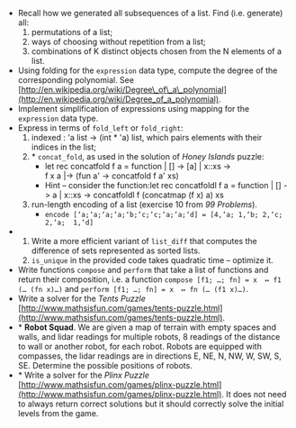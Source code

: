 * Recall how we generated all subsequences of a list. Find (i.e. generate) 
  all:
  1. permutations of a list;
  1. ways of choosing without repetition from a list;
  1. combinations of K distinct objects chosen from the N elements of a list.
* Using folding for the `expression` data type, compute the degree of the 
  corresponding polynomial. See 
  [http://en.wikipedia.org/wiki/Degree\_of\_a\_polynomial](http://en.wikipedia.org/wiki/Degree_of_a_polynomial).
* Implement simplification of expressions using mapping for the `expression` 
  data type.
* Express in terms of `fold_left` or `fold_right`:
  1. indexed : 'a list -> (int \* 'a) list, which pairs elements with 
     their indices in the list;
  1. \* `concat_fold`, as used in the solution of *Honey Islands* puzzle:
     * let rec concatfold f a = function  | [] -> [a]  | x::xs ->     
       f x a |-> (fun a' -> concatfold f a' xs)
     * Hint – consider the function:let rec concatfoldl f a = function  | 
       [] -> a  | x::xs -> concatfoldl f (concatmap (f x) a) xs
  1. run-length encoding of a list (exercise 10 from *99 Problems*).
     * `encode [‘a;‘a;‘a;‘a;‘b;‘c;‘c;‘a;‘a;‘d] = [4,‘a; 1,‘b; 2,‘c; 2,‘a; 
       1,‘d]`
* 
  1. Write a more efficient variant of `list_diff` that computes the 
     difference of sets represented as sorted lists.
  1. `is_unique` in the provided code takes quadratic time – optimize it.
* Write functions `compose` and `perform` that take a list of functions and 
  return their composition, i.e. a function `compose [f1; …; fn] = x 
  ↦ f1 (… (fn x)…)` and `perform [f1; …; fn] = x 
  ↦ fn (… (f1 x)…)`.
* Write a solver for the *Tents Puzzle* 
  [http://www.mathsisfun.com/games/tents-puzzle.html](http://www.mathsisfun.com/games/tents-puzzle.html).
* \* **Robot Squad**. We are given a map of terrain with empty spaces and 
  walls, and lidar readings for multiple robots, 8 readings of the distance to 
  wall or another robot, for each robot. Robots are equipped with compasses, 
  the lidar readings are in directions E, NE, N, NW, W,  SW, S, SE. Determine 
  the possible positions of robots.
* \* Write a solver for the *Plinx Puzzle* 
  [http://www.mathsisfun.com/games/plinx-puzzle.html](http://www.mathsisfun.com/games/plinx-puzzle.html). 
  It does not need to always return correct solutions but it should correctly 
  solve the initial levels from the game.
